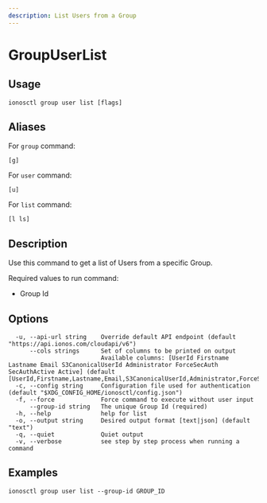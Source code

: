 ```yaml
---
description: List Users from a Group
---
```


# GroupUserList

## Usage

```text
ionosctl group user list [flags]
```

## Aliases

For `group` command:

```text
[g]
```

For `user` command:

```text
[u]
```

For `list` command:

```text
[l ls]
```

## Description

Use this command to get a list of Users from a specific Group.

Required values to run command:

* Group Id

## Options

```text
  -u, --api-url string    Override default API endpoint (default "https://api.ionos.com/cloudapi/v6")
      --cols strings      Set of columns to be printed on output 
                          Available columns: [UserId Firstname Lastname Email S3CanonicalUserId Administrator ForceSecAuth SecAuthActive Active] (default [UserId,Firstname,Lastname,Email,S3CanonicalUserId,Administrator,ForceSecAuth,SecAuthActive,Active])
  -c, --config string     Configuration file used for authentication (default "$XDG_CONFIG_HOME/ionosctl/config.json")
  -f, --force             Force command to execute without user input
      --group-id string   The unique Group Id (required)
  -h, --help              help for list
  -o, --output string     Desired output format [text|json] (default "text")
  -q, --quiet             Quiet output
  -v, --verbose           see step by step process when running a command
```

## Examples

```text
ionosctl group user list --group-id GROUP_ID
```

